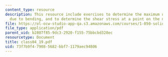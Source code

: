 ```yaml
---
content_type: resource
description: This resource include exercises to determine the maximum normal stress
  due to bending, and to determine the shear stress at a point on the neutral axis.
file: https://ol-ocw-studio-app-qa.s3.amazonaws.com/courses/1-050-solid-mechanics-fall-2004/73f7b9f479085682bbf71179aec94806_class04_19.pdf
file_type: application/pdf
parent_uid: b2807f85-9dc3-2920-f155-75bbcbd328ec
resourcetype: Document
title: class04_19.pdf
uid: 73f7b9f4-7908-5682-bbf7-1179aec94806
---
```

